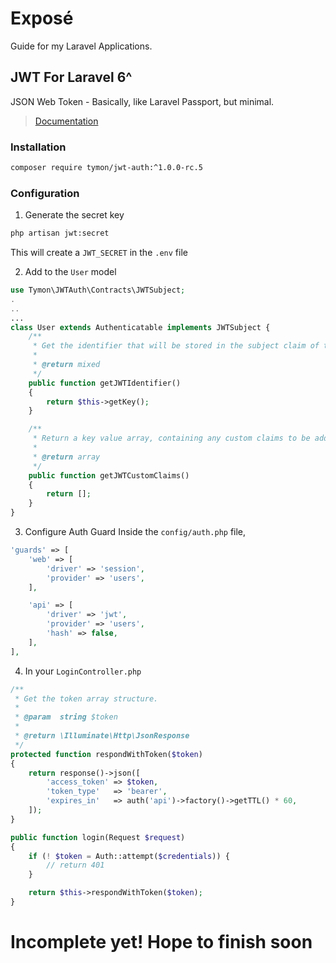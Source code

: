 # Exposé
Guide for my Laravel Applications.

## JWT For Laravel 6^
JSON Web Token - Basically, like Laravel Passport, but minimal.
> [Documentation](https://jwt-auth.readthedocs.io/en/develop/)

### Installation
```bash
composer require tymon/jwt-auth:^1.0.0-rc.5
```

### Configuration
1. Generate the secret key
```bash
php artisan jwt:secret
```
This will create a `JWT_SECRET` in the `.env` file

2. Add to the `User` model
```php
use Tymon\JWTAuth\Contracts\JWTSubject;
.
..
...
class User extends Authenticatable implements JWTSubject {
	/**
	 * Get the identifier that will be stored in the subject claim of the JWT.
	 *
	 * @return mixed
	 */
	public function getJWTIdentifier()
	{
	    return $this->getKey();
	}

	/**
	 * Return a key value array, containing any custom claims to be added to the JWT.
	 *
	 * @return array
	 */
	public function getJWTCustomClaims()
	{
	    return [];
	}
}
```

3. Configure Auth Guard
Inside the `config/auth.php` file,
```php
'guards' => [
    'web' => [
        'driver' => 'session',
        'provider' => 'users',
    ],

    'api' => [
        'driver' => 'jwt',
        'provider' => 'users',
        'hash' => false,
    ],
],
```

4. In your `LoginController.php`
```php
/**
 * Get the token array structure.
 *
 * @param  string $token
 *
 * @return \Illuminate\Http\JsonResponse
 */
protected function respondWithToken($token)
{
    return response()->json([
        'access_token' => $token,
        'token_type'   => 'bearer',
        'expires_in'   => auth('api')->factory()->getTTL() * 60,
    ]);
}

public function login(Request $request)
{
	if (! $token = Auth::attempt($credentials)) {
		// return 401
	}

	return $this->respondWithToken($token);
}
```

# Incomplete yet! Hope to finish soon
